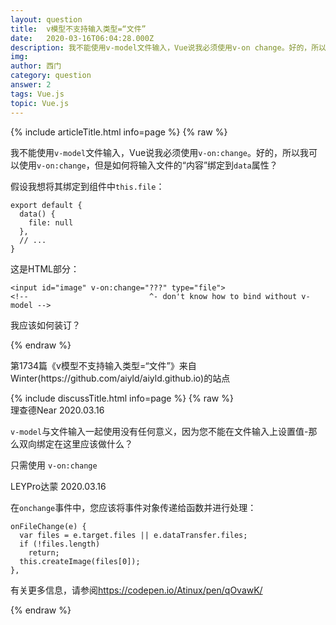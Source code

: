 ```yaml
---
layout: question
title:  v模型不支持输入类型=“文件”
date:   2020-03-16T06:04:28.000Z
description: 我不能使用v-model文件输入，Vue说我必须使用v-on change。好的，所以我可以使用v-on change，但是如何将输入文件的“内容”绑定到...
img: 
author: 西门
category: question
answer: 2
tags: Vue.js
topic: Vue.js
---
```

<div class="article-root">
  <div class="article">
    {% include articleTitle.html info=page %}
    {% raw %}
    <div class="article-content"><p><font style="vertical-align: inherit;"><font style="vertical-align: inherit;">我不能使用</font></font><code>v-model</code><font style="vertical-align: inherit;"><font style="vertical-align: inherit;">文件输入，Vue说我必须使用</font></font><code>v-on:change</code><font style="vertical-align: inherit;"><font style="vertical-align: inherit;">。</font><font style="vertical-align: inherit;">好的，所以我可以使用</font></font><code>v-on:change</code><font style="vertical-align: inherit;"><font style="vertical-align: inherit;">，但是如何将输入文件的“内容”绑定到</font></font><code>data</code><font style="vertical-align: inherit;"><font style="vertical-align: inherit;">属性？</font></font></p>

<p><font style="vertical-align: inherit;"><font style="vertical-align: inherit;">假设我想将其绑定到组件中</font></font><code>this.file</code><font style="vertical-align: inherit;"><font style="vertical-align: inherit;">：</font></font></p>

<pre><code>export default {<font></font>
  data() {<font></font>
    file: null<font></font>
  },<font></font>
  // ...<font></font>
}<font></font>
</code></pre>

<p><font style="vertical-align: inherit;"><font style="vertical-align: inherit;">这是HTML部分：</font></font></p>

<pre><code>&lt;input id="image" v-on:change="???" type="file"&gt;<font></font>
&lt;!--                           ^- don't know how to bind without v-model --&gt;<font></font>
</code></pre>

<p><font style="vertical-align: inherit;"><font style="vertical-align: inherit;">我应该如何装订？</font></font></p></div>
    {% endraw %}
  </div>
  <p class="winter_mark">第1734篇《v模型不支持输入类型=“文件”》来自Winter(https://github.com/aiyld/aiyld.github.io)的站点</p>
  <div class="discuss-wrapper">
    {% include discussTitle.html info=page %}
    {% raw %}
    <div class="discuss-list">
    <div class="discuss-item">
        <div class="discuss-parent">
          <div class="discuss-meta">
            <span class="discuss-user">理查德Near</span>
            <span class="discuss-time">2020.03.16</span>
          </div>
          <div class="discuss-comment"><p><font style="vertical-align: inherit;"></font><code>v-model</code><font style="vertical-align: inherit;"><font style="vertical-align: inherit;">与文件输入一起</font><font style="vertical-align: inherit;">使用</font><font style="vertical-align: inherit;">没有任何意义，因为您不能在文件输入上设置值-那么双向绑定在这里应该做什么？</font></font></p>

<p><font style="vertical-align: inherit;"><font style="vertical-align: inherit;">只需使用  </font></font><code>v-on:change</code></p></div>
        </div></div><div class="discuss-item">
        <div class="discuss-parent">
          <div class="discuss-meta">
            <span class="discuss-user">LEYPro达蒙</span>
            <span class="discuss-time">2020.03.16</span>
          </div>
          <div class="discuss-comment"><p><font style="vertical-align: inherit;"><font style="vertical-align: inherit;">在</font></font><code>onchange</code><font style="vertical-align: inherit;"><font style="vertical-align: inherit;">事件中，您应该将事件对象传递给函数并进行处理：</font></font></p>

<pre><code>onFileChange(e) {<font></font>
  var files = e.target.files || e.dataTransfer.files;<font></font>
  if (!files.length)<font></font>
    return;<font></font>
  this.createImage(files[0]);<font></font>
},<font></font>
</code></pre>

<p><font style="vertical-align: inherit;"><font style="vertical-align: inherit;">有关更多信息，请参阅</font></font><a href="https://codepen.io/Atinux/pen/qOvawK/" rel="noreferrer"><font style="vertical-align: inherit;"><font style="vertical-align: inherit;">https://codepen.io/Atinux/pen/qOvawK/</font></font></a></p></div>
        </div></div>
    </div>
    {% endraw %}
  </div>
<div>
